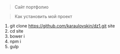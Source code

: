> Сайт портфолио

> Как установить мой проект

1. git clone https://github.com/karaulovskin/dz1.git site
2. cd site
3. bower i
4. npm i
5. gulp